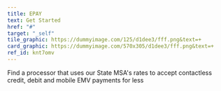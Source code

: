 ```yaml
---
title: EPAY
text: Get Started
href: "#"
target: "_self"
tile_graphic: https://dummyimage.com/125/d1dee3/fff.png&text=+
card_graphic: https://dummyimage.com/570x305/d1dee3/fff.png&text=+
ref_id: knt7omv
---
```

Find a processor that uses our State MSA's rates to accept contactless credit, debit and mobile EMV payments for less